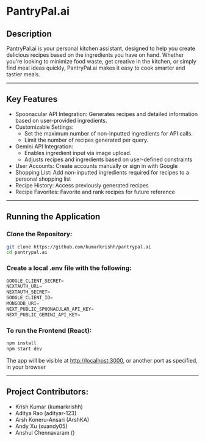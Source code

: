 # PantryPal.ai

## Description
PantryPal.ai is your personal kitchen assistant, designed to help you create delicious recipes based on the ingredients you have on hand. Whether you're looking to minimize food waste, get creative in the kitchen, or simply find meal ideas quickly, PantryPal.ai makes it easy to cook smarter and tastier meals.

---

## Key Features
- Spoonacular API Integration: Generates recipes and detailed information based on user-provided ingredients.  
- Customizable Settings:  
  - Set the maximum number of non-inputted ingredients for API calls.  
  - Limit the number of recipes generated per query.  
- Gemini API Integration:  
  - Enables ingredient input via image upload.  
  - Adjusts recipes and ingredients based on user-defined constraints  
- User Accounts: Create accounts manually or sign in with Google  
- Shopping List: Add non-inputted ingredients required for recipes to a personal shopping list  
- Recipe History: Access previously generated recipes  
- Recipe Favorites: Favorite and rank recipes for future reference  

---

## Running the Application

### Clone the Repository:

```bash
git clone https://github.com/kumarkrishh/pantrypal.ai
cd pantrypal.ai
```


### Create a local .env file with the following:

```python
GOOGLE_CLIENT_SECRET=
NEXTAUTH_URL=
NEXTAUTH_SECRET=
GOOGLE_CLIENT_ID=
MONGODB_URI=
NEXT_PUBLIC_SPOONACULAR_API_KEY=
NEXT_PUBLIC_GEMINI_API_KEY=
```

### To run the Frontend (React):

```bash
npm install
npm start dev
```

The app will be visible at [http://localhost:3000](http://localhost:3000), or another port as specified, in your browser

---
## Project Contributors:
- Krish Kumar (kumarkrishh)
- Aditya Rao (adityar-123)
- Arsh Koneru-Ansari (ArshKA)
- Andy Xu (xuandy05)
- Anshul Chennavaram ()

